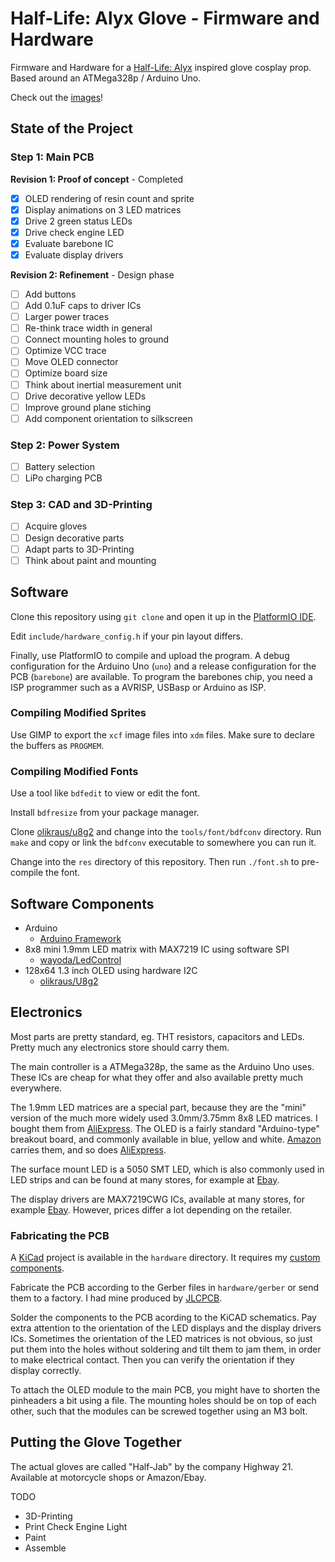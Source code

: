 # Half-Life: Alyx Glove - Firmware and Hardware
Firmware and Hardware for a [Half-Life: Alyx](https://store.steampowered.com/app/546560/HalfLife_Alyx/) inspired glove cosplay prop. Based around an ATMega328p / Arduino Uno.

Check out the [images](https://github.com/StarGate01/hl-alyx-glove/tree/master/images)!

## State of the Project

### Step 1: Main PCB

**Revision 1: Proof of concept** - Completed
 - [x] OLED rendering of resin count and sprite
 - [x] Display animations on 3 LED matrices
 - [x] Drive 2 green status LEDs
 - [x] Drive check engine LED
 - [x] Evaluate barebone IC
 - [x] Evaluate display drivers
 
**Revision 2: Refinement** - Design phase
 - [ ] Add buttons
 - [ ] Add 0.1uF caps to driver ICs
 - [ ] Larger power traces
 - [ ] Re-think trace width in general
 - [ ] Connect mounting holes to ground
 - [ ] Optimize VCC trace
 - [ ] Move OLED connector
 - [ ] Optimize board size
 - [ ] Think about inertial measurement unit
 - [ ] Drive decorative yellow LEDs
 - [ ] Improve ground plane stiching
 - [ ] Add component orientation to  silkscreen

### Step 2: Power System

 - [ ] Battery selection
 - [ ] LiPo charging PCB

### Step 3: CAD and 3D-Printing

 - [ ] Acquire gloves
 - [ ] Design decorative parts
 - [ ] Adapt parts to 3D-Printing
 - [ ] Think about paint and mounting

## Software

Clone this repository using `git clone` and open it up in the [PlatformIO IDE](https://platformio.org/).

Edit `include/hardware_config.h` if your pin layout differs.

Finally, use PlatformIO to compile and upload the program. A debug configuration for the Arduino Uno (`uno`) and a release configuration for the PCB (`barebone`) are available. To program the barebones chip, you need a ISP programmer such as a AVRISP, USBasp or Arduino as ISP.

### Compiling Modified Sprites

Use GIMP to export the `xcf` image files into `xdm` files. Make sure to declare the buffers as `PROGMEM`.

### Compiling Modified Fonts

Use a tool like `bdfedit` to view or edit the font.

Install `bdfresize` from your package manager.

Clone [olikraus/u8g2](https://github.com/olikraus/u8g2) and change into the `tools/font/bdfconv` directory. Run `make` and copy or link the `bdfconv` executable to somewhere you can run it.

Change into the `res` directory of this repository. Then run `./font.sh` to pre-compile the font.

## Software Components

 - Arduino
   - [Arduino Framework](https://www.arduino.cc/)
 - 8x8 mini 1.9mm LED matrix with MAX7219 IC using software SPI
   - [wayoda/LedControl](https://platformio.org/lib/show/914/LedControl)
 - 128x64 1.3 inch OLED using hardware I2C
   - [olikraus/U8g2](https://platformio.org/lib/show/942/U8g2)

## Electronics

Most parts are pretty standard, eg. THT resistors, capacitors and LEDs. Pretty much any electronics store should carry them.

The main controller is a ATMega328p, the same as the Arduino Uno uses. These ICs are cheap for what they offer and also available pretty much everywhere.

The 1.9mm LED matrices are a special part, because they are the "mini" version of the much more widely used 3.0mm/3.75mm 8x8 LED matrices. I bought them from [AliExpress](https://de.aliexpress.com/item/4000931195417.html). The OLED is a fairly standard "Arduino-type" breakout board, and commonly available in blue, yellow and white. [Amazon](https://www.amazon.com/gp/product/B07D9G11DZ) carries them, and so does [AliExpress](https://de.aliexpress.com/item/1005001355009919.html). 

The surface mount LED is a 5050 SMT LED, which is also commonly used in LED strips and can be found at many stores, for example at [Ebay](https://www.ebay.com/itm/LED-Light-SMD-SMT-0603-0805-1206-7030-3020-5730-5050-3528-335-Super-bright/302940504403).

The display drivers are MAX7219CWG ICs, available at many stores, for example [Ebay](https://www.ebay.com/itm/10-St%C3%BCcke-Maxim-MAX7219CWG-SOP-24-Led-Display-Driver-New-Ic-ln/332191432560). However, prices differ a lot depending on the retailer.

### Fabricating the PCB

A [KiCad](https://kicad.org/) project is available in the `hardware` directory. It requires my [custom components](https://github.com/StarGate01/KiCadLibs).

Fabricate the PCB according to the Gerber files in `hardware/gerber` or send them to a factory. I had mine produced by [JLCPCB](https://jlcpcb.com/).

Solder the components to the PCB acording to the KiCAD schematics. Pay extra attention to the orientation of the LED displays and the display drivers ICs. Sometimes the orientation of the LED matrices is not obvious, so just put them into the holes without soldering and tilt them to jam them, in order to make electrical contact. Then you can verify the orientation if they display correctly.

To attach the OLED module to the main PCB, you might have to shorten the pinheaders a bit using a file. The mounting holes should be on top of each other, such that the modules can be screwed together using an M3 bolt.

## Putting the Glove Together

The actual gloves are called "Half-Jab" by the company Highway 21. Available at motorcycle shops or Amazon/Ebay.

TODO

 - 3D-Printing
 - Print Check Engine Light
 - Paint
 - Assemble
